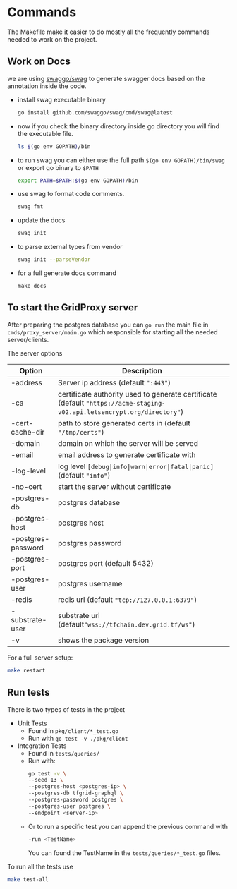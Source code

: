 # Commands

The Makefile make it easier to do mostly all the frequently commands needed to work on the project.

## Work on Docs

we are using [swaggo/swag](https://github.com/swaggo/swag) to generate swagger docs based on the annotation inside the code.

- install swag executable binary
  ```bash
  go install github.com/swaggo/swag/cmd/swag@latest
  ```
- now if you check the binary directory inside go directory you will find the executable file.
  ```bash
  ls $(go env GOPATH)/bin
  ```
- to run swag you can either use the full path `$(go env GOPATH)/bin/swag` or export go binary to `$PATH`
  ```bash
  export PATH=$PATH:$(go env GOPATH)/bin
  ```
- use swag to format code comments.
  ```bash
  swag fmt
  ```
- update the docs
  ```bash
  swag init
  ```
- to parse external types from vendor
  ```bash
  swag init --parseVendor
  ```
- for a full generate docs command
  ```
  make docs
  ```

## To start the GridProxy server

After preparing the postgres database you can `go run` the main file in `cmds/proxy_server/main.go` which responsible for starting all the needed server/clients.

The server options

| Option             | Description                                                                                                             |
| ------------------ | ----------------------------------------------------------------------------------------------------------------------- |
| -address           | Server ip address (default `":443"`)                                                                                    |
| -ca                | certificate authority used to generate certificate (default `"https://acme-staging-v02.api.letsencrypt.org/directory"`) |
| -cert-cache-dir    | path to store generated certs in (default `"/tmp/certs"`)                                                               |
| -domain            | domain on which the server will be served                                                                               |
| -email             | email address to generate certificate with                                                                              |
| -log-level         | log level `[debug\|info\|warn\|error\|fatal\|panic]` (default `"info"`)                                                 |
| -no-cert           | start the server without certificate                                                                                    |
| -postgres-db       | postgres database                                                                                                       |
| -postgres-host     | postgres host                                                                                                           |
| -postgres-password | postgres password                                                                                                       |
| -postgres-port     | postgres port (default 5432)                                                                                            |
| -postgres-user     | postgres username                                                                                                       |
| -redis             | redis url (default `"tcp://127.0.0.1:6379"`)                                                                            |
| -substrate-user    | substrate url (default`"wss://tfchain.dev.grid.tf/ws"`)                                                                 |
| -v                 | shows the package version                                                                                               |

For a full server setup:

```bash
make restart
```

## Run tests

There is two types of tests in the project

- Unit Tests
  - Found in `pkg/client/*_test.go`
  - Run with `go test -v ./pkg/client`
- Integration Tests
  - Found in `tests/queries/`
  - Run with:
    ```bash
    go test -v \
    --seed 13 \
    --postgres-host <postgres-ip> \
    --postgres-db tfgrid-graphql \
    --postgres-password postgres \
    --postgres-user postgres \
    --endpoint <server-ip>
    ```
  - Or to run a specific test you can append the previous command with
    ```bash
    -run <TestName>
    ```
    You can found the TestName in the `tests/queries/*_test.go` files.

To run all the tests use

```bash
make test-all
```
